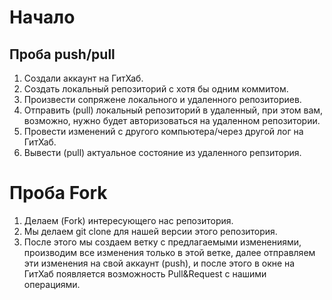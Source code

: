 # Начало

## Проба push/pull 

1. Создали аккаунт на ГитХаб.
2. Создать локальный репозиторий с хотя бы одним коммитом.
3. Произвести сопряжене локального и удаленного репозиториев. 
4. Отправить (pull) локальный репозиторий в удаленный, при этом вам, возможно, нужно будет авторизоваться на удаленном репозитории.
5. Провести изменений с другого компьютера/через другой лог на ГитХаб.
6. Вывести (pull) актуальное состояние из удаленного репзитория.

# Проба Fork

1. Делаем (Fork) интересующего нас репозитория.
2. Мы делаем git clone для нашей версии этого репозитория.
3. После этого мы создаем ветку с предлагаемыми изменениями, производим все изменения только в этой ветке, далее отправляем эти изменения на свой аккаунт (push), и после этого в окне на ГитХаб появляется возможность Pull&Request с нашими операциями.
